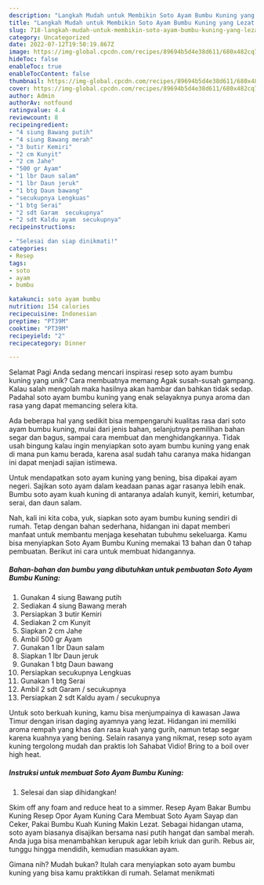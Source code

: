 ```yaml
---
description: "Langkah Mudah untuk Membikin Soto Ayam Bumbu Kuning yang Lezat Sekali, Enak"
title: "Langkah Mudah untuk Membikin Soto Ayam Bumbu Kuning yang Lezat Sekali, Enak"
slug: 718-langkah-mudah-untuk-membikin-soto-ayam-bumbu-kuning-yang-lezat-sekali-enak
category: Uncategorized
date: 2022-07-12T19:50:19.867Z
image: https://img-global.cpcdn.com/recipes/89694b5d4e38d611/680x482cq70/soto-ayam-bumbu-kuning-foto-resep-utama.jpg
hideToc: false
enableToc: true
enableTocContent: false
thumbnail: https://img-global.cpcdn.com/recipes/89694b5d4e38d611/680x482cq70/soto-ayam-bumbu-kuning-foto-resep-utama.jpg
cover: https://img-global.cpcdn.com/recipes/89694b5d4e38d611/680x482cq70/soto-ayam-bumbu-kuning-foto-resep-utama.jpg
author: Admin
authorAv: notfound
ratingvalue: 4.4
reviewcount: 8
recipeingredient:
- "4 siung Bawang putih"
- "4 siung Bawang merah"
- "3 butir Kemiri"
- "2 cm Kunyit"
- "2 cm Jahe"
- "500 gr Ayam"
- "1 lbr Daun salam"
- "1 lbr Daun jeruk"
- "1 btg Daun bawang"
- "secukupnya Lengkuas"
- "1 btg Serai"
- "2 sdt Garam  secukupnya"
- "2 sdt Kaldu ayam  secukupnya"
recipeinstructions:

- "Selesai dan siap dinikmati!"
categories:
- Resep
tags:
- soto
- ayam
- bumbu

katakunci: soto ayam bumbu 
nutrition: 154 calories
recipecuisine: Indonesian
preptime: "PT39M"
cooktime: "PT39M"
recipeyield: "2"
recipecategory: Dinner

---
```



Selamat Pagi Anda sedang mencari inspirasi resep soto ayam bumbu kuning yang unik? Cara membuatnya memang Agak susah-susah gampang. Kalau salah mengolah maka hasilnya akan hambar dan bahkan tidak sedap. Padahal soto ayam bumbu kuning yang enak selayaknya punya aroma dan rasa yang dapat memancing selera kita.


Ada beberapa hal yang sedikit bisa mempengaruhi kualitas rasa dari soto ayam bumbu kuning, mulai dari jenis bahan, selanjutnya pemilihan bahan segar dan bagus, sampai cara membuat dan menghidangkannya. Tidak usah bingung kalau ingin menyiapkan soto ayam bumbu kuning yang enak di mana pun kamu berada, karena asal sudah tahu caranya maka hidangan ini dapat menjadi sajian istimewa.

Untuk mendapatkan soto ayam kuning yang bening, bisa dipakai ayam negeri. Sajikan soto ayam dalam keadaan panas agar rasanya lebih enak. Bumbu soto ayam kuah kuning di antaranya adalah kunyit, kemiri, ketumbar, serai, dan daun salam.


Nah, kali ini kita coba, yuk, siapkan soto ayam bumbu kuning sendiri di rumah. Tetap dengan bahan sederhana, hidangan ini dapat memberi manfaat untuk membantu menjaga kesehatan tubuhmu sekeluarga. Kamu bisa menyiapkan Soto Ayam Bumbu Kuning memakai 13 bahan dan 0 tahap pembuatan. Berikut ini cara untuk membuat hidangannya.

<!--inarticleads1-->

##### Bahan-bahan dan bumbu yang dibutuhkan untuk pembuatan Soto Ayam Bumbu Kuning:

1. Gunakan 4 siung Bawang putih
1. Sediakan 4 siung Bawang merah
1. Persiapkan 3 butir Kemiri
1. Sediakan 2 cm Kunyit
1. Siapkan 2 cm Jahe
1. Ambil 500 gr Ayam
1. Gunakan 1 lbr Daun salam
1. Siapkan 1 lbr Daun jeruk
1. Gunakan 1 btg Daun bawang
1. Persiapkan secukupnya Lengkuas
1. Gunakan 1 btg Serai
1. Ambil 2 sdt Garam / secukupnya
1. Persiapkan 2 sdt Kaldu ayam / secukupnya


Untuk soto berkuah kuning, kamu bisa menjumpainya di kawasan Jawa Timur dengan irisan daging ayamnya yang lezat. Hidangan ini memiliki aroma rempah yang khas dan rasa kuah yang gurih, namun tetap segar karena kuahnya yang bening. Selain rasanya yang nikmat, resep soto ayam kuning tergolong mudah dan praktis loh Sahabat Vidio! Bring to a boil over high heat. 

<!--inarticleads2-->

##### Instruksi untuk membuat Soto Ayam Bumbu Kuning:


1. Selesai dan siap dihidangkan!

Skim off any foam and reduce heat to a simmer. Resep Ayam Bakar Bumbu Kuning Resep Opor Ayam Kuning Cara Membuat Soto Ayam Sayap dan Ceker, Pakai Bumbu Kuah Kuning Makin Lezat. Sebagai hidangan utama, soto ayam biasanya disajikan bersama nasi putih hangat dan sambal merah. Anda juga bisa menambahkan kerupuk agar lebih kriuk dan gurih. Rebus air, tunggu hingga mendidih, kemudian masukkan ayam. 

Gimana nih? Mudah bukan? Itulah cara menyiapkan soto ayam bumbu kuning yang bisa kamu praktikkan di rumah. Selamat menikmati
